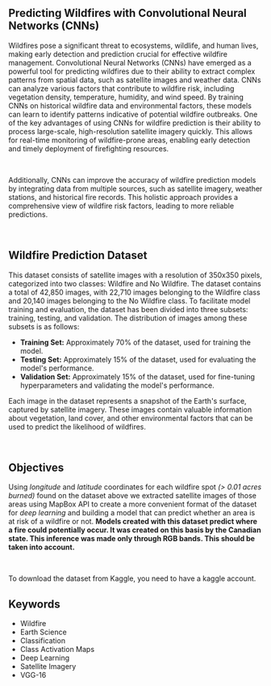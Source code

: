 

<h2>Predicting Wildfires with Convolutional Neural Networks (CNNs)</h2>

<p>Wildfires pose a significant threat to ecosystems, wildlife, and human lives, making early detection and prediction crucial for effective wildfire management. Convolutional Neural Networks (CNNs) have emerged as a powerful tool for predicting wildfires due to their ability to extract complex patterns from spatial data, such as satellite images and weather data. CNNs can analyze various factors that contribute to wildfire risk, including vegetation density, temperature, humidity, and wind speed. By training CNNs on historical wildfire data and environmental factors, these models can learn to identify patterns indicative of potential wildfire outbreaks. One of the key advantages of using CNNs for wildfire prediction is their ability to process large-scale, high-resolution satellite imagery quickly. This allows for real-time monitoring of wildfire-prone areas, enabling early detection and timely deployment of firefighting resources.</p>

<br>

<p>Additionally, CNNs can improve the accuracy of wildfire prediction models by integrating data from multiple sources, such as satellite imagery, weather stations, and historical fire records. This holistic approach provides a comprehensive view of wildfire risk factors, leading to more reliable predictions.</p>

<br>

<h2>Wildfire Prediction Dataset</h2>

  <p>This dataset consists of satellite images with a resolution of 350x350 pixels, categorized into two classes: Wildfire and No Wildfire. The dataset contains a total of 42,850 images, with 22,710 images belonging to the Wildfire class and 20,140 images belonging to the No Wildfire class. To facilitate model training and evaluation, the dataset has been divided into three subsets: training, testing, and validation. The distribution of images among these subsets is as follows:</p>  

<ul>

<li><b>Training Set:</b> Approximately 70% of the dataset, used for training the model.</li>

<li><b>Testing Set:</b> Approximately 15% of the dataset, used for evaluating the model's performance.</li>

<li><b>Validation Set:</b> Approximately 15% of the dataset, used for fine-tuning hyperparameters and validating the model's performance.</li>

</ul>  

<p>Each image in the dataset represents a snapshot of the Earth's surface, captured by satellite imagery. These images contain valuable information about vegetation, land cover, and other environmental factors that can be used to predict the likelihood of wildfires.</p>  

<br>  

<h2>Objectives</h2>  

<p>Using <i>longitude</i> and <i>latitude</i> coordinates for each wildfire spot <i>(> 0.01 acres burned)</i> found on the dataset above we extracted satellite images of those areas using MapBox API to create a more convenient format of the dataset for <i>deep learning</i> and building a model that can predict whether an area is at risk of a wildfire or not. <b>Models created with this dataset predict where a fire could potentially occur. It was created on this basis by the Canadian state. This inference was made only through RGB bands. This should be taken into account.</b></p> 

<br>  

<p>To download the dataset from Kaggle, you need to have a kaggle account.</p>



<h2>Keywords</h2>
<ul>
  <li>Wildfire</li>
  <li>Earth Science</li>
  <li>Classification</li>
  <li>Class Activation Maps</li>
  <li>Deep Learning</li>
  <li>Satellite Imagery</li>
  <li>VGG-16</li>
</ul>





<br>




